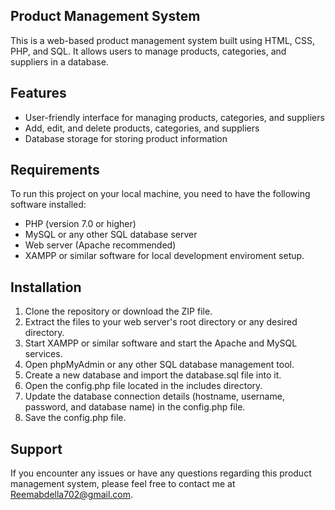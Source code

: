 ## Product Management System

This is a web-based product management system built using HTML, CSS, PHP, and SQL. It allows users to manage products, categories, and suppliers in a database.

## Features

- User-friendly interface for managing products, categories, and suppliers
- Add, edit, and delete products, categories, and suppliers
- Database storage for storing product information

## Requirements

To run this project on your local machine, you need to have the following software installed:

- PHP (version 7.0 or higher)
- MySQL or any other SQL database server
- Web server (Apache recommended)
- XAMPP or similar software for local development enviroment setup.

## Installation

1. Clone the repository or download the ZIP file.
2. Extract the files to your web server's root directory or any desired directory.
3. Start XAMPP or similar software and start the Apache and MySQL services.
4. Open phpMyAdmin or any other SQL database management tool.
5. Create a new database and import the database.sql file into it.
6. Open the config.php file located in the includes directory.
7. Update the database connection details (hostname, username, password, and database name) in the config.php file.
8. Save the config.php file.

## Support

If you encounter any issues or have any questions regarding this product management system, please feel free to contact me at Reemabdella702@gmail.com.
